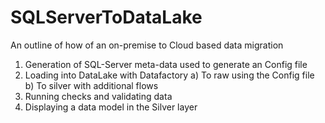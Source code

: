 # SQLServerToDataLake
An outline of how of an on-premise to Cloud based data migration
1. Generation of SQL-Server meta-data used to generate an Config file
2. Loading into DataLake with Datafactory 
a) To raw using the Config file
b) To silver with additional flows
3. Running checks and validating data
4. Displaying a data model in the Silver layer
